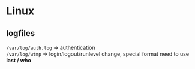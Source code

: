 # Linux

## logfiles
`/var/log/auth.log` => authentication  
`/var/log/wtmp` => login/logout/runlevel change, special format need to use **last / who**
